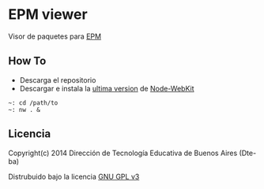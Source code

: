 # EPM viewer

Visor de paquetes para [EPM](https://github.com/Dte-ba/epm)

## How To

- Descarga el repositorio
- Descargar e instala la [ultima version](http://dl.node-webkit.org/v0.9.2/node-webkit-v0.9.2-win-ia32.zip) de [Node-WebKit](https://github.com/rogerwang/node-webkit)

```
~: cd /path/to
~: nw . &
```

## Licencia

Copyright(c) 2014 Dirección de Tecnología Educativa de Buenos Aires (Dte-ba)

Distrubuido bajo la licencia [GNU GPL v3](http://www.gnu.org/licenses/gpl-3.0.html)
